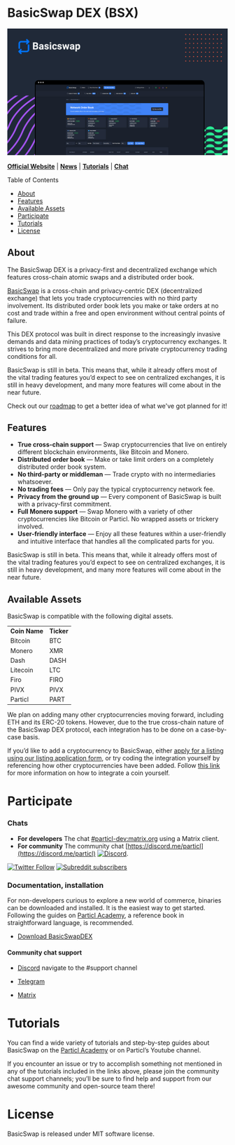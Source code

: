# BasicSwap DEX (BSX)

![BasicswapDEX Preview](.github-readme/basicswap_header.jpg)

**[Official Website](https://basicswapdex.com)** | **[News](https://particl.news)** | **[Tutorials](https://academy.particl.io)** | **[Chat]( https://matrix.to/#/#basicswap:matrix.org )**

Table of Contents

* [About](#about)
* [Features](#features)
* [Available Assets](#available-assets)
* [Participate](#participate)
* [Tutorials](#tutorials)
* [License](#license)

## About

The BasicSwap DEX is a privacy-first and decentralized exchange which features cross-chain atomic swaps and a distributed order book.

[BasicSwap](https://academy.particl.io/en/latest/glossary.html#term-BasicSwap) is a cross-chain and privacy-centric DEX (decentralized exchange) that lets you trade cryptocurrencies with no third party involvement. Its distributed order book lets you make or take orders at no cost and trade within a free and open environment without central points of failure.

This DEX protocol was built in direct response to the increasingly invasive demands and data mining practices of today’s cryptocurrency exchanges. It strives to bring more decentralized and more private cryptocurrency trading conditions for all.

BasicSwap is still in beta. This means that, while it already offers most of the vital trading features you’d expect to see on centralized exchanges, it is still in heavy development, and many more features will come about in the near future.

Check out our [roadmap](https://basicswapdex.com/roadmap) to get a better idea of what we've got planned for it!

## Features

* **True cross-chain support** — Swap cryptocurrencies that live on entirely different blockchain environments, like Bitcoin and Monero.
* **Distributed order book** — Make or take limit orders on a completely distributed order book system.
* **No third-party or middleman** — Trade crypto with no intermediaries whatsoever.
* **No trading fees** — Only pay the typical cryptocurrency network fee.
* **Privacy from the ground up** — Every component of BasicSwap is built with a privacy-first commitment.
* **Full Monero support** — Swap Monero with a variety of other cryptocurrencies like Bitcoin or Particl. No wrapped assets or trickery involved.
* **User-friendly interface** — Enjoy all these features within a user-friendly and intuitive interface that handles all the complicated parts for you.

BasicSwap is still in beta. This means that, while it already offers most of the vital trading features you’d expect to see on centralized exchanges, it is still in heavy development, and many more features will come about in the near future.

## Available Assets

BasicSwap is compatible with the following digital assets.

<table>
  <tr>
   <td><strong>Coin Name</strong>
   </td>
   <td><strong>Ticker</strong>
   </td>
  </tr>
  <tr>
   <td>Bitcoin
   </td>
   <td>BTC
   </td>
  </tr>
  <tr>
   <td>Monero
   </td>
   <td>XMR
   </td>
  </tr>
  <tr>
   <td>Dash
   </td>
   <td>DASH
   </td>
  </tr>
  <tr>
   <td>Litecoin
   </td>
   <td>LTC
   </td>
  </tr>
  <tr>
   <td>Firo
   </td>
   <td>FIRO
   </td>
  </tr>
  <tr>
   <td>PIVX
   </td>
   <td>PIVX
   </td>
  </tr>
  <tr>
   <td>Particl
   </td>
   <td>PART
   </td>
  </tr>
</table>

We plan on adding many other cryptocurrencies moving forward, including ETH and its ERC-20 tokens. However, due to the true cross-chain nature of the BasicSwap DEX protocol, each integration has to be done on a case-by-case basis.

If you’d like to add a cryptocurrency to BasicSwap, either [apply for a listing using our listing application form](https://forms.gle/9DsHoHTJVqSiMNHW9), or try coding the integration yourself by referencing how other cryptocurrencies have been added. Follow [this link](https://academy.particl.io/en/latest/basicswap-guides/basicswapguides_apply.html) for more information on how to integrate a coin yourself.

# Participate

### Chats

* **For developers** The chat [#particl-dev:matrix.org](https://matrix.to/#/#particl-dev:matrix.org) using a Matrix client.
* **For community** The community chat [https://discord.me/particl](https://discord.me/particl) [![Discord](https://img.shields.io/discord/391967609660112925)](https://discord.me/particl).

[![Twitter Follow](https://img.shields.io/twitter/follow/BasicSwapDEX?label=follow%20us&style=social)](http://twitter.com/BasicSwapDEX)
[![Subreddit subscribers](https://img.shields.io/reddit/subreddit-subscribers/particl?style=social)](http://reddit.com/r/particl)

### Documentation, installation

For non-developers curious to explore a new world of commerce, binaries can be downloaded and installed. It is the easiest way to get started. Following the guides on [Particl Academy](https://academy.particl.io), a reference book in straightforward language, is recommended.

* [Download BasicSwapDEX](https://github.com/tecnovert/basicswap/tree/master/doc)

#### Community chat support

* [Discord](https://discord.me/particl) navigate to the #support channel

* [Telegram](https://t.me/particlhelp)

* [Matrix](https://matrix.to/#/#particlhelp:matrix.org)

# Tutorials

You can find a wide variety of tutorials and step-by-step guides about BasicSwap on the [Particl Academy](https://academy.particl.io) or on Particl’s Youtube channel.

If you encounter an issue or try to accomplish something not mentioned in any of the tutorials included in the links above, please join the community chat support channels; you’ll be sure to find help and support from our awesome community and open-source team there!

# License

BasicSwap is released under MIT software license.
